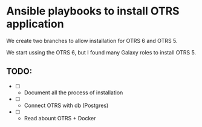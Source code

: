 # Ansible playbooks to install OTRS application

We create two branches to allow installation for OTRS 6 and OTRS 5.

We start ussing the OTRS 6, but I found many Galaxy roles to install OTRS 5.

## TODO:

- [ ] - Document all the process of installation
- [ ] - Connect OTRS with db (Postgres)
- [ ] - Read abount OTRS + Docker
